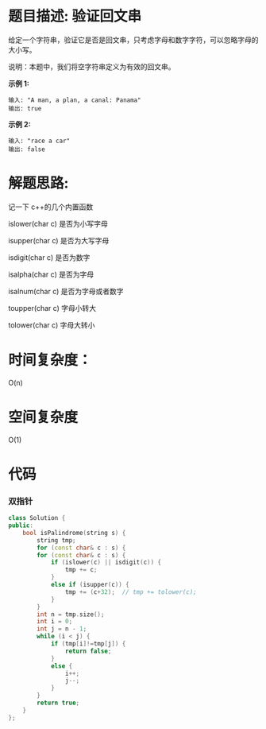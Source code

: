 # 题目描述:  验证回文串

给定一个字符串，验证它是否是回文串，只考虑字母和数字字符，可以忽略字母的大小写。

说明：本题中，我们将空字符串定义为有效的回文串。

**示例 1:**
```
输入: "A man, a plan, a canal: Panama"
输出: true
```
**示例 2:**
```
输入: "race a car"
输出: false
```
  
# 解题思路:

记一下 c++的几个内置函数

islower(char c) 是否为小写字母

isupper(char c) 是否为大写字母

isdigit(char c) 是否为数字

isalpha(char c) 是否为字母

isalnum(char c) 是否为字母或者数字

toupper(char c) 字母小转大

tolower(char c) 字母大转小
 
# 时间复杂度：
  O(n)
# 空间复杂度
  O(1)
  
# 代码

###  双指针
```c++
class Solution {
public:
    bool isPalindrome(string s) {
        string tmp;
        for (const char& c : s) {
        for (const char& c : s) {
            if (islower(c) || isdigit(c)) {
                tmp += c;
            }
            else if (isupper(c)) {
                tmp += (c+32);  // tmp += tolower(c);
            }
        }
        int n = tmp.size();
        int i = 0;
        int j = n - 1;
        while (i < j) {
            if (tmp[i]!=tmp[j]) {
                return false;
            }
            else {
                i++;
                j--;
            }
        }
        return true;
    }
};
```
